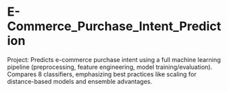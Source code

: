 # E-Commerce_Purchase_Intent_Prediction
Project: Predicts e-commerce purchase intent using a full machine learning pipeline (preprocessing, feature engineering, model training/evaluation). Compares 8 classifiers, emphasizing best practices like scaling for distance-based models and ensemble advantages.
